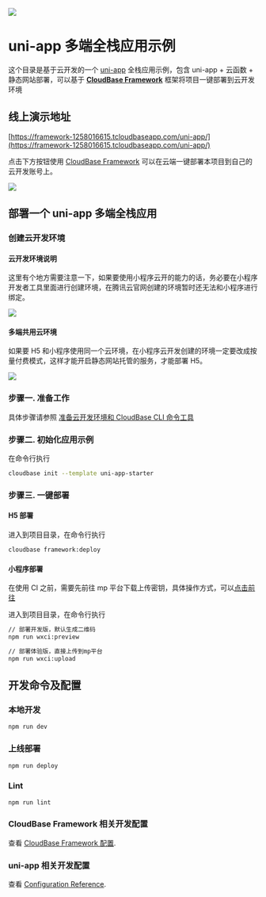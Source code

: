 <a href="https://github.com/TencentCloudBase/cloudbase-templates"><img src="https://main.qcloudimg.com/raw/721bfc09d7e0a2ccd49b40ac6287f8ac.png"></a>

# uni-app 多端全栈应用示例

这个目录是基于云开发的一个 [uni-app](https://uniapp.dcloud.io/) 全栈应用示例，包含 uni-app + 云函数 + 静态网站部署，可以基于 **[CloudBase Framework](https://github.com/TencentCloudBase/cloudbase-framework)** 框架将项目一键部署到云开发环境

## 线上演示地址

[https://framework-1258016615.tcloudbaseapp.com/uni-app/](https://framework-1258016615.tcloudbaseapp.com/uni-app/)

点击下方按钮使用 [CloudBase Framework](https://github.com/TencentCloudBase/cloudbase-framework) 可以在云端一键部署本项目到自己的云开发账号上。

[![](https://main.qcloudimg.com/raw/67f5a389f1ac6f3b4d04c7256438e44f.svg)](https://console.cloud.tencent.com/tcb/env/index?action=CreateAndDeployCloudBaseProject&tdl_anchor=github&tdl_site=0&appUrl=https%3A%2F%2Fgithub.com%2FTencentCloudBase%2Fcloudbase-templates&workDir=uni-app-starter&appName=uni-app-starter)

## 部署一个 uni-app 多端全栈应用

### 创建云开发环境

#### 云开发环境说明

这里有个地方需要注意一下，如果要使用小程序云开的能力的话，务必要在小程序开发者工具里面进行创建环境，在腾讯云官网创建的环境暂时还无法和小程序进行绑定。

![](https://main.qcloudimg.com/raw/ee0607b57358a6148aca966810dc88e3.png)

#### 多端共用云环境

如果要 H5 和小程序使用同一个云环境，在小程序云开发创建的环境一定要改成按量付费模式，这样才能开启静态网站托管的服务，才能部署 H5。

![](https://main.qcloudimg.com/raw/beac976f00336d8c315bd6df7ffef9f0.png)

### 步骤一. 准备工作

具体步骤请参照 [准备云开发环境和 CloudBase CLI 命令工具](https://github.com/TencentCloudBase/cloudbase-framework/blob/master/CLI_GUIDE.md)

### 步骤二. 初始化应用示例

在命令行执行

```bash
cloudbase init --template uni-app-starter
```

### 步骤三. 一键部署

#### H5 部署

进入到项目目录，在命令行执行

```bash
cloudbase framework:deploy
```

#### 小程序部署

在使用 CI 之前，需要先前往 mp 平台下载上传密钥，具体操作方式，可以[点击前往](https://developers.weixin.qq.com/miniprogram/dev/devtools/ci.html)

进入到项目目录，在命令行执行

```bash
// 部署开发版，默认生成二维码
npm run wxci:preview

// 部署体验版，直接上传到mp平台
npm run wxci:upload
```

## 开发命令及配置

### 本地开发

```bash
npm run dev
```

### 上线部署

```bash
npm run deploy
```

### Lint

```bash
npm run lint
```

### CloudBase Framework 相关开发配置

查看 [CloudBase Framework 配置](https://github.com/TencentCloudBase/cloudbase-framework).

### uni-app 相关开发配置

查看 [Configuration Reference](https://uniapp.dcloud.io/collocation/pages).

